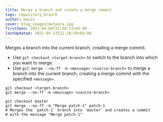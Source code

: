 ```yaml
---
title: Merge a branch and create a merge commit
tags: repository,branch
author: maciv
cover: blog_images/meteora.jpg
firstSeen: 2021-04-04T21:50:11+03:00
lastUpdated: 2021-04-13T21:10:59+03:00
---
```


Merges a branch into the current branch, creating a merge commit.

- Use `git checkout <target-branch>` to switch to the branch into which you want to merge.
- Use `git merge --no-ff -m <message> <source-branch>` to merge a branch into the current branch, creating a merge commit with the specified `<message>`.

```shell
git checkout <target-branch>
git merge --no-ff -m <message> <source-branch>
```

```shell
git checkout master
git merge --no-ff -m "Merge patch-1" patch-1
# Merges the `patch-1` branch into `master` and creates a commit
# with the message "Merge patch-1"
```
